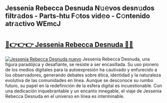 ## Jessenia Rebecca Desnuda N𝚞𝚎vos desn𝚞dos filtr𝚊dos - Parts-htu F𝚘tos vid𝚎o - C𝚘ntenido atr𝚊ctivo WEmcJ

# <h2><a href="http://mb3spa.tromn.icu/?c=Jessenia+Rebecca+Desnuda">🔗👉👉👉 Jessenia Rebecca Desnuda 🔗🔗</a></h2>

[![Jessenia Rebecca Desnuda nuevo](https://i.imgur.com/pEAQMta.gif)](http://mb3spa.tromn.icu/?c=Jessenia+Rebecca+Desnuda)
Jessenia Rebecca Desnuda, una figura paradójica y desafiante, se resiste a ser encasillada. Su uso pionero de los medios digitales para la autoexpresión ha cautivado y enfurecido a los observadores, generando debates sobre ética, identidad y la naturaleza evolutiva de las comunidades en línea. Aunque se desconoce su rumbo futuro, su papel en la redefinición de la esfera digital es incuestionable. Con una dedicación inquebrantable y un encanto innegable, el viaje de Jessenia Rebecca Desnuda en el universo en línea es interminable.
